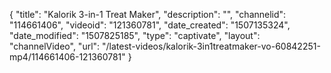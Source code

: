 {
    "title": "Kalorik 3-in-1 Treat Maker",
    "description": "",
    "channelid": "114661406",
    "videoid": "121360781",
    "date_created": "1507135324",
    "date_modified": "1507825185",
    "type": "captivate",
    "layout": "channelVideo",
    "url": "\/latest-videos\/kalorik-3in1treatmaker-vo-60842251-mp4\/114661406-121360781"
}